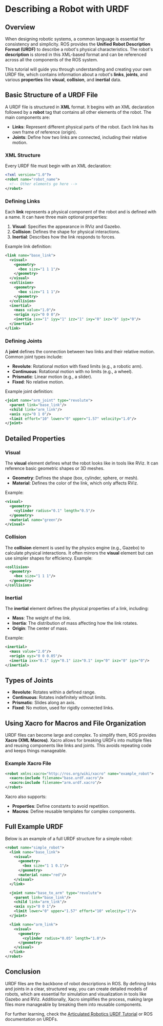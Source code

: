 
# Describing a Robot with URDF

## Overview
When designing robotic systems, a common language is essential for consistency and simplicity. ROS provides the **Unified Robot Description Format (URDF)** to describe a robot's physical characteristics. The robot's **description** is stored in this XML-based format and can be referenced across all the components of the ROS system.

This tutorial will guide you through understanding and creating your own URDF file, which contains information about a robot's **links**, **joints**, and various **properties** like **visual**, **collision**, and **inertial** data.

## Basic Structure of a URDF File

A URDF file is structured in **XML** format. It begins with an XML declaration followed by a **robot** tag that contains all other elements of the robot. The main components are:

- **Links**: Represent different physical parts of the robot. Each link has its own frame of reference (origin).
- **Joints**: Define how two links are connected, including their relative motion.

### XML Structure
Every URDF file must begin with an XML declaration:
```xml
<?xml version="1.0"?>
<robot name="robot_name">
  <!-- Other elements go here -->
</robot>
```

### Defining Links
Each **link** represents a physical component of the robot and is defined with a name. It can have three main optional properties:
1. **Visual**: Specifies the appearance in RViz and Gazebo.
2. **Collision**: Defines the shape for physical interactions.
3. **Inertial**: Describes how the link responds to forces.

Example link definition:
```xml
<link name="base_link">
  <visual>
    <geometry>
      <box size="1 1 1"/>
    </geometry>
  </visual>
  <collision>
    <geometry>
      <box size="1 1 1"/>
    </geometry>
  </collision>
  <inertial>
    <mass value="1.0"/>
    <origin xyz="0 0 0"/>
    <inertia ixx="1" iyy="1" izz="1" ixy="0" ixz="0" iyz="0"/>
  </inertial>
</link>
```

### Defining Joints
A **joint** defines the connection between two links and their relative motion. Common joint types include:
- **Revolute**: Rotational motion with fixed limits (e.g., a robotic arm).
- **Continuous**: Rotational motion with no limits (e.g., a wheel).
- **Prismatic**: Linear motion (e.g., a slider).
- **Fixed**: No relative motion.

Example joint definition:
```xml
<joint name="arm_joint" type="revolute">
  <parent link="base_link"/>
  <child link="arm_link"/>
  <axis xyz="0 1 0"/>
  <limit effort="10" lower="0" upper="1.57" velocity="1.0"/>
</joint>
```

## Detailed Properties

### Visual
The **visual** element defines what the robot looks like in tools like RViz. It can reference basic geometric shapes or 3D meshes.
- **Geometry**: Defines the shape (box, cylinder, sphere, or mesh).
- **Material**: Defines the color of the link, which only affects RViz.

Example:
```xml
<visual>
  <geometry>
    <cylinder radius="0.1" length="0.5"/>
  </geometry>
  <material name="green"/>
</visual>
```

### Collision
The **collision** element is used by the physics engine (e.g., Gazebo) to calculate physical interactions. It often mirrors the **visual** element but can use simpler shapes for efficiency.
Example:
```xml
<collision>
  <geometry>
    <box size="1 1 1"/>
  </geometry>
</collision>
```

### Inertial
The **inertial** element defines the physical properties of a link, including:
- **Mass**: The weight of the link.
- **Inertia**: The distribution of mass affecting how the link rotates.
- **Origin**: The center of mass.

Example:
```xml
<inertial>
  <mass value="2.0"/>
  <origin xyz="0 0 0.05"/>
  <inertia ixx="0.1" iyy="0.1" izz="0.1" ixy="0" ixz="0" iyz="0"/>
</inertial>
```

## Types of Joints
- **Revolute**: Rotates within a defined range.
- **Continuous**: Rotates indefinitely without limits.
- **Prismatic**: Slides along an axis.
- **Fixed**: No motion, used for rigidly connected links.

## Using Xacro for Macros and File Organization
URDF files can become large and complex. To simplify them, ROS provides **Xacro (XML Macros)**. Xacro allows for breaking URDFs into multiple files and reusing components like links and joints. This avoids repeating code and keeps things manageable.

### Example Xacro File
```xml
<robot xmlns:xacro="http://ros.org/wiki/xacro" name="example_robot">
  <xacro:include filename="base.urdf.xacro"/>
  <xacro:include filename="arm.urdf.xacro"/>
</robot>
```

Xacro also supports:
- **Properties**: Define constants to avoid repetition.
- **Macros**: Define reusable templates for complex components.

## Full Example URDF

Below is an example of a full URDF structure for a simple robot:
```xml
<robot name="simple_robot">
  <link name="base_link">
    <visual>
      <geometry>
        <box size="1 1 0.1"/>
      </geometry>
      <material name="red"/>
    </visual>
  </link>

  <joint name="base_to_arm" type="revolute">
    <parent link="base_link"/>
    <child link="arm_link"/>
    <axis xyz="0 0 1"/>
    <limit lower="0" upper="1.57" effort="10" velocity="1"/>
  </joint>

  <link name="arm_link">
    <visual>
      <geometry>
        <cylinder radius="0.05" length="1.0"/>
      </geometry>
    </visual>
  </link>
</robot>
```

## Conclusion
URDF files are the backbone of robot descriptions in ROS. By defining links and joints in a clear, structured way, you can create detailed models of robots, which are essential for simulation and visualization in tools like Gazebo and RViz. Additionally, Xacro simplifies the process, making large files more manageable by breaking them into reusable components.

For further learning, check the [Articulated Robotics URDF Tutorial](https://articulatedrobotics.xyz/tutorials/ready-for-ros/urdf) or ROS documentation on URDFs.
